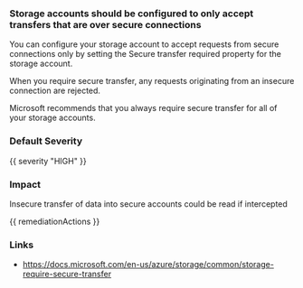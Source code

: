
### Storage accounts should be configured to only accept transfers that are over secure connections

You can configure your storage account to accept requests from secure connections only by setting the Secure transfer required property for the storage account. 

When you require secure transfer, any requests originating from an insecure connection are rejected. 

Microsoft recommends that you always require secure transfer for all of your storage accounts.

### Default Severity
{{ severity "HIGH" }}

### Impact
Insecure transfer of data into secure accounts could be read if intercepted

<!-- DO NOT CHANGE -->
{{ remediationActions }}

### Links
- https://docs.microsoft.com/en-us/azure/storage/common/storage-require-secure-transfer
        
